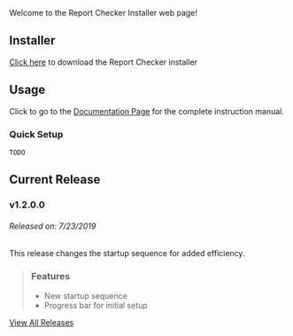 Welcome to the Report Checker Installer web page!

## Installer
[Click here][Installer] to download the Report Checker installer

## Usage
Click to go to the [Documentation Page] for the complete instruction manual.

### Quick Setup
`TODO`

## Current Release
### v1.2.0.0
###### Released on: 7/23/2019
This release changes the startup sequence
for added efficiency.
> ### Features
> * New startup sequence
> * Progress bar for initial setup

[View All Releases][Releases]

[Installer]: publish.html
[Documentation Page]: documentation.md
[Releases]: releases.md
